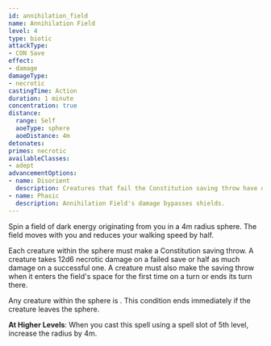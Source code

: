 ```yaml
---
id: annihilation_field
name: Annihilation Field
level: 4
type: biotic
attackType:
- CON Save
effect:
- damage
damageType:
- necrotic
castingTime: Action
duration: 1 minute
concentration: true
distance:
  range: Self
  aoeType: sphere
  aoeDistance: 4m
detonates: 
primes: necrotic
availableClasses:
- adept
advancementOptions:
- name: Disorient
  description: Creatures that fail the Constitution saving throw have disadvantage on their next attack roll.
- name: Phasic
  description: Annihilation Field's damage bypasses shields.
---
```

Spin a field of dark energy originating from you in a 4m radius sphere. The field moves with you and reduces your walking
speed by half.

Each creature within the sphere must make a Constitution saving throw. A creature takes 12d6 necrotic damage on a failed
save or half as much damage on a successful one. A creature must also make the saving throw when it enters the field's
space for the first time on a turn or ends its turn there.

Any creature within the sphere is <condition id="primed" sub="necrotic"/>. This condition ends immediately if the creature leaves the sphere.

__At Higher Levels__: When you cast this spell using a spell slot of 5th level, increase the radius by 4m.